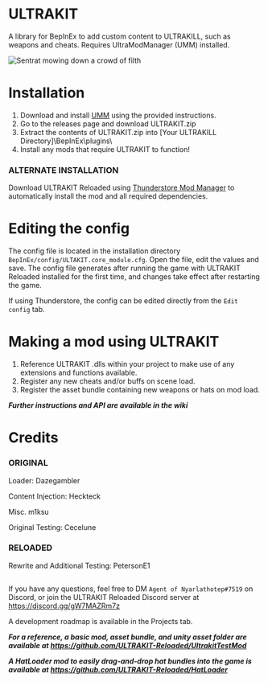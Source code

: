 # ULTRAKIT
 A library for BepInEx to add custom content to ULTRAKILL, such as weapons and cheats. Requires UltraModManager (UMM) installed.

![Sentrat mowing down a crowd of filth](https://media.giphy.com/media/bdYGX0uuREyc1DUwpv/giphy.gif)

# Installation
1. Download and install [UMM](https://github.com/Temperz87/ultra-mod-manager) using the provided instructions.
2. Go to the releases page and download ULTRAKIT.zip
3. Extract the contents of ULTRAKIT.zip into [Your ULTRAKILL Directory]\BepInEx\plugins\
4. Install any mods that require ULTRAKIT to function!
### ALTERNATE INSTALLATION
Download ULTRAKIT Reloaded using [Thunderstore Mod Manager](https://thunderstore.io/c/ultrakill/p/ULTRAKIT/ULTRAKIT_Reloaded/) to automatically install the mod and all required dependencies.

# Editing the config
The config file is located in the installation directory `BepInEx/config/ULTAKIT.core_module.cfg`. Open the file, edit the values and save. The config file generates after running the game with ULTRAKIT Reloaded installed for the first time, and changes take effect after restarting the game.

If using Thunderstore, the config can be edited directly from the `Edit config` tab.

# Making a mod using ULTRAKIT
1. Reference ULTRAKIT .dlls within your project to make use of any extensions and functions available.
2. Register any new cheats and/or buffs on scene load.
3. Register the asset bundle containing new weapons or hats on mod load.

***Further instructions and API are available in the wiki***

# Credits
### ORIGINAL
Loader: Dazegambler

Content Injection: Heckteck

Misc. m1ksu

Original Testing: Cecelune

### RELOADED
Rewrite and Additional Testing: PetersonE1

##

If you have any questions, feel free to DM `Agent of Nyarlathotep#7519` on Discord, or join the ULTRAKIT Reloaded Discord server at https://discord.gg/gW7MAZRm7z

A development roadmap is available in the Projects tab.

***For a reference, a basic mod, asset bundle, and unity asset folder are available at https://github.com/ULTRAKIT-Reloaded/UltrakitTestMod***

***A HatLoader mod to easily drag-and-drop hat bundles into the game is available at https://github.com/ULTRAKIT-Reloaded/HatLoader***
